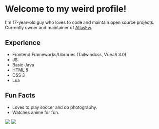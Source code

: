 # Welcome to my weird profile!
I'm 17-year-old guy who loves to code and maintain open source projects. Currently owner and maintainer of [AtlasFw](https://github.com/AtlasFw).

## Experience
- Frontend Frameworks/Libraries (Tailwindcss, VueJS 3.0)
- JS
- Basic Java
- HTML 5
- CSS 3
- Lua

## Fun Facts
- Loves to play soccer and do photography.
- Watches anime for fun.

<img src="https://github-readme-stats.vercel.app/api?username=BombayV&count_private=true&include_all_commits=true&show_icons=true&theme=omni&custom_title=Bombay's Bad Stats"/>
<img src="https://komarev.com/ghpvc/?username=BombayV&style=flat-square"/>
